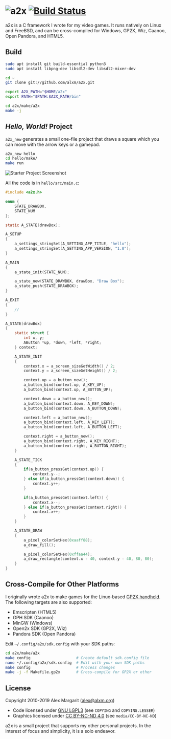 # ![a2x](https://github.com/alxm/a2x/raw/master/media/a2x-logo.png "a2x") [![Build Status](https://travis-ci.org/alxm/a2x.svg?branch=master)](https://travis-ci.org/alxm/a2x)

a2x is a C framework I wrote for my video games. It runs natively on Linux and FreeBSD, and can be cross-compiled for Windows, GP2X, Wiz, Caanoo, Open Pandora, and HTML5.

## Build

```sh
sudo apt install git build-essential python3
sudo apt install libpng-dev libsdl2-dev libsdl2-mixer-dev

cd ~
git clone git://github.com/alxm/a2x.git

export A2X_PATH="$HOME/a2x"
export PATH="$PATH:$A2X_PATH/bin"

cd a2x/make/a2x
make -j
```

## *Hello, World!* Project

`a2x_new` generates a small one-file project that draws a square which you can move with the arrow keys or a gamepad.

```sh
a2x_new hello
cd hello/make/
make run
```

![Starter Project Screenshot](https://github.com/alxm/a2x/raw/master/media/hello.gif "Starter Project Screenshot")

All the code is in `hello/src/main.c`:

```C
#include <a2x.h>

enum {
    STATE_DRAWBOX,
    STATE_NUM
};

static A_STATE(drawBox);

A_SETUP
{
    a_settings_stringSet(A_SETTING_APP_TITLE, "hello");
    a_settings_stringSet(A_SETTING_APP_VERSION, "1.0");
}

A_MAIN
{
    a_state_init(STATE_NUM);

    a_state_new(STATE_DRAWBOX, drawBox, "Draw Box");
    a_state_push(STATE_DRAWBOX);
}

A_EXIT
{
    //
}

A_STATE(drawBox)
{
    static struct {
        int x, y;
        AButton *up, *down, *left, *right;
    } context;

    A_STATE_INIT
    {
        context.x = a_screen_sizeGetWidth() / 2;
        context.y = a_screen_sizeGetHeight() / 2;

        context.up = a_button_new();
        a_button_bind(context.up, A_KEY_UP);
        a_button_bind(context.up, A_BUTTON_UP);

        context.down = a_button_new();
        a_button_bind(context.down, A_KEY_DOWN);
        a_button_bind(context.down, A_BUTTON_DOWN);

        context.left = a_button_new();
        a_button_bind(context.left, A_KEY_LEFT);
        a_button_bind(context.left, A_BUTTON_LEFT);

        context.right = a_button_new();
        a_button_bind(context.right, A_KEY_RIGHT);
        a_button_bind(context.right, A_BUTTON_RIGHT);
    }

    A_STATE_TICK
    {
        if(a_button_pressGet(context.up)) {
            context.y--;
        } else if(a_button_pressGet(context.down)) {
            context.y++;
        }

        if(a_button_pressGet(context.left)) {
            context.x--;
        } else if(a_button_pressGet(context.right)) {
            context.x++;
        }
    }

    A_STATE_DRAW
    {
        a_pixel_colorSetHex(0xaaff88);
        a_draw_fill();

        a_pixel_colorSetHex(0xffaa44);
        a_draw_rectangle(context.x - 40, context.y - 40, 80, 80);
    }
}
```

## Cross-Compile for Other Platforms

I originally wrote a2x to make games for the Linux-based [GP2X handheld](https://www.alxm.org/games/gamepark.html). The following targets are also supported:

* Emscripten (HTML5)
* GPH SDK (Caanoo)
* MinGW (Windows)
* Open2x SDK (GP2X, Wiz)
* Pandora SDK (Open Pandora)

Edit `~/.config/a2x/sdk.config` with your SDK paths:

```sh
cd a2x/make/a2x
make config                    # Create default sdk.config file
nano ~/.config/a2x/sdk.config  # Edit with your own SDK paths
make config                    # Process changes
make -j -f Makefile.gp2x       # Cross-compile for GP2X or other
```

## License

Copyright 2010-2019 Alex Margarit (alex@alxm.org)

* Code licensed under [GNU LGPL3](https://www.gnu.org/licenses/lgpl.html) (see `COPYING` and `COPYING.LESSER`)
* Graphics licensed under [CC BY-NC-ND 4.0](https://creativecommons.org/licenses/by-nc-nd/4.0/) (see `media/CC-BY-NC-ND`)

a2x is a small project that supports my other personal projects. In the interest of focus and simplicity, it is a solo endeavor.
